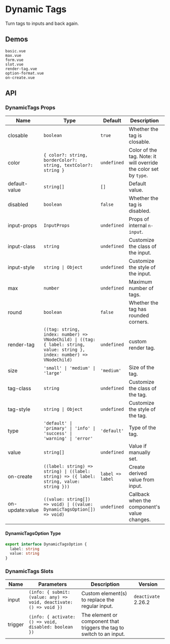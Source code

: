 # Dynamic Tags

Turn tags to inputs and back again.

## Demos

```demo
basic.vue
max.vue
form.vue
slot.vue
render-tag.vue
option-format.vue
on-create.vue
```

## API

### DynamicTags Props

| Name | Type | Default | Description | Version |
| --- | --- | --- | --- | --- |
| closable | `boolean` | `true` | Whether the tag is closable. |  |
| color | `{ color?: string, borderColor?: string, textColor?: string }` | `undefined` | Color of the tag. Note: it will override the color set by `type`. |  |
| default-value | `string[]` | `[]` | Default value. |  |
| disabled | `boolean` | `false` | Whether the tag is disabled. |  |
| input-props | `InputProps` | `undefined` | Props of internal `n-input`. | 2.25.0 |
| input-class | `string` | `undefined` | Customize the class of the input. | 2.36.0 |
| input-style | `string \| Object` | `undefined` | Customize the style of the input. |  |
| max | `number` | `undefined` | Maximum number of tags. |  |
| round | `boolean` | `false` | Whether the tag has rounded corners. |  |
| render-tag | `((tag: string, index: number) => VNodeChild) \| ((tag: { label: string, value: string }, index: number) => VNodeChild)` | `undefined` | custom render tag. | 2.27.0 |
| size | `'small' \| 'medium' \| 'large'` | `'medium'` | Size of the tag. |  |
| tag-class | `string` | `undefined` | Customize the class of the tag. | 2.36.0 |
| tag-style | `string \| Object` | `undefined` | Customize the style of the tag. |  |
| type | `'default' \| 'primary' \| 'info' \| 'success' \| 'warning' \| 'error'` | `'default'` | Type of the tag. |  |
| value | `string[]` | `undefined` | Value if manually set. |  |
| on-create | `((label: string) => string) \| ((label: string) => ({ label: string, value: string }))` | `label => label` | Create derived value from input. | 2.30.4 |
| on-update:value | `((value: string[]) => void) \| ((value: DynamicTagsOption[]) => void)` | `undefined` | Callback when the component's value changes. |  |

#### DynamicTagsOption Type

```ts
export interface DynamicTagsOption {
  label: string
  value: string
}
```

### DynamicTags Slots

| Name | Parameters | Description | Version |
| --- | --- | --- | --- |
| input | `(info: { submit: (value: any) => void, deactivate: () => void })` | Custom element(s) to replace the regular input. | `deactivate` 2.26.2 |
| trigger | `(info: { activate: () => void, disabled: boolean })` | The element or component that triggers the tag to switch to an input. |  |
